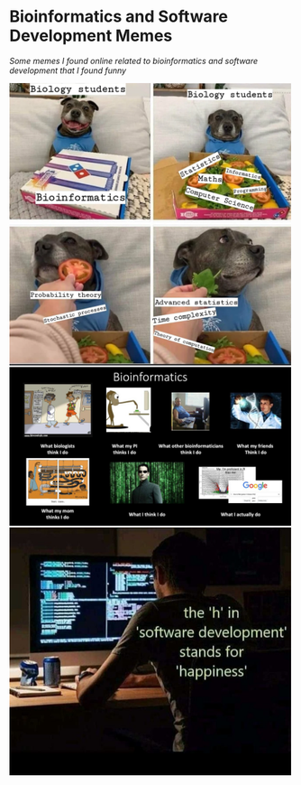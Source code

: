 # Bioinformatics and Software Development Memes

*Some memes I found online related to bioinformatics and software development that I found funny*

<picture>
<img src='bioinformatics_meme.png' width=500>
</picture>

<picture>
<img src='bioinformatics_meme_2.jpg' width=500>
</picture>

<picture>
<img src='h_in_software_dev.jpg' width=500>
</picture>